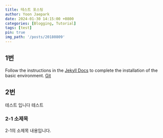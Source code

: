 ```yaml
---
title: 테스트 포스팅
author: Yoon Jaepark
date: 2024-01-30 14:15:00 +0800
categories: [Blogging, Tutorial]
tags: [test]
pin: true
img_path: '/posts/20180809'
---
```


## 1번

Follow the instructions in the [Jekyll Docs](https://jekyllrb.com/docs/installation/) to complete the installation of the basic environment. [Git](https://git-scm.com/)

## 2번
테스트 입니다 테스트

### 2-1 소제목
2-1의 소제목 내용입니다.